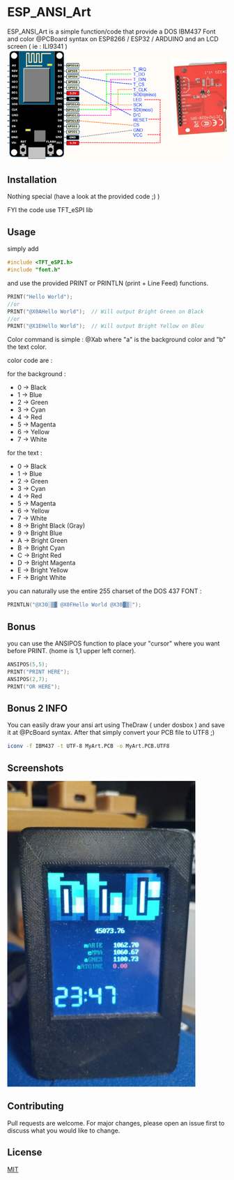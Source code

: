# ESP_ANSI_Art

ESP_ANSI_Art is a simple function/code that provide a DOS IBM437 Font and color @PCBoard syntax on ESP8266 / ESP32 / ARDUINO and  an LCD screen ( ie : ILI9341 )
 ![wire](README_Medias/wire.png)

## Installation

Nothing special (have a look at the provided code ;) )

FYI the code use TFT_eSPI lib

## Usage
simply add 


```c
#include <TFT_eSPI.h>
#include "font.h"
```

and use the provided PRINT or PRINTLN (print + Line Feed) functions.

```c
PRINT("Hello World");
//or
PRINT("@X0AHello World");  // Will output Bright Green on Black
//or
PRINT("@X1EHello World");  // Will output Bright Yellow on Bleu
```

Color command is simple : @Xab
where "a" is the background color and "b" the text color.

color code are : 

for the background : 
* 0 -> Black
* 1 -> Blue
* 2 -> Green
* 3 -> Cyan
* 4 -> Red
* 5 -> Magenta
* 6 -> Yellow
* 7 -> White

for the text : 
* 0 -> Black
* 1 -> Blue
* 2 -> Green
* 3 -> Cyan
* 4 -> Red
* 5 -> Magenta
* 6 -> Yellow
* 7 -> White
* 8 -> Bright Black (Gray)
* 9 -> Bright Blue
* A -> Bright Green
* B -> Bright Cyan
* C -> Bright Red
* D -> Bright Magenta
* E -> Bright Yellow
* F -> Bright White

you can naturally use the entire 255 charset of the DOS 437 FONT :
```c
PRINTLN("@X30░▒▓ @X0FHello World @X30▓▒░");
```

## Bonus
you can use the ANSIPOS function to place your "cursor" where you want before PRINT.
(home is 1,1 upper left corner).

```c
ANSIPOS(5,5);
PRINT("PRINT HERE");
ANSIPOS(2,7);
PRINT("OR HERE");
```

## Bonus 2 INFO
You can easily draw your ansi art using TheDraw ( under dosbox ) and save it at @PcBoard syntax.
After that simply convert your PCB file to UTF8 ;)

```bash
iconv -f IBM437 -t UTF-8 MyArt.PCB -o MyArt.PCB.UTF8
```


## Screenshots
 ![wire](README_Medias/BTC.png)

## Contributing
Pull requests are welcome. For major changes, please open an issue first to discuss what you would like to change.

## License
[MIT](https://choosealicense.com/licenses/mit/)

